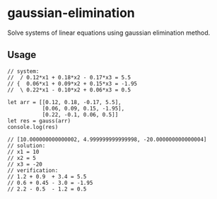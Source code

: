 # gaussian-elimination
Solve systems of linear equations using gaussian elimination method.

## Usage
```
// system:
//  / 0.12*x1 + 0.18*x2 - 0.17*x3 = 5.5
// {  0.06*x1 + 0.09*x2 + 0.15*x3 = -1.95
//  \ 0.22*x1 - 0.10*x2 + 0.06*x3 = 0.5

let arr = [[0.12, 0.18, -0.17, 5.5],  
           [0.06, 0.09, 0.15, -1.95],  
           [0.22, -0.1, 0.06, 0.5]]
let res = gauss(arr)
console.log(res)

// [10.000000000000002, 4.999999999999998, -20.000000000000004]
// solution:
// x1 = 10
// x2 = 5
// x3 = -20
// verification:
// 1.2 + 0.9  + 3.4 = 5.5
// 0.6 + 0.45 - 3.0 = -1.95
// 2.2 - 0.5  - 1.2 = 0.5
```
